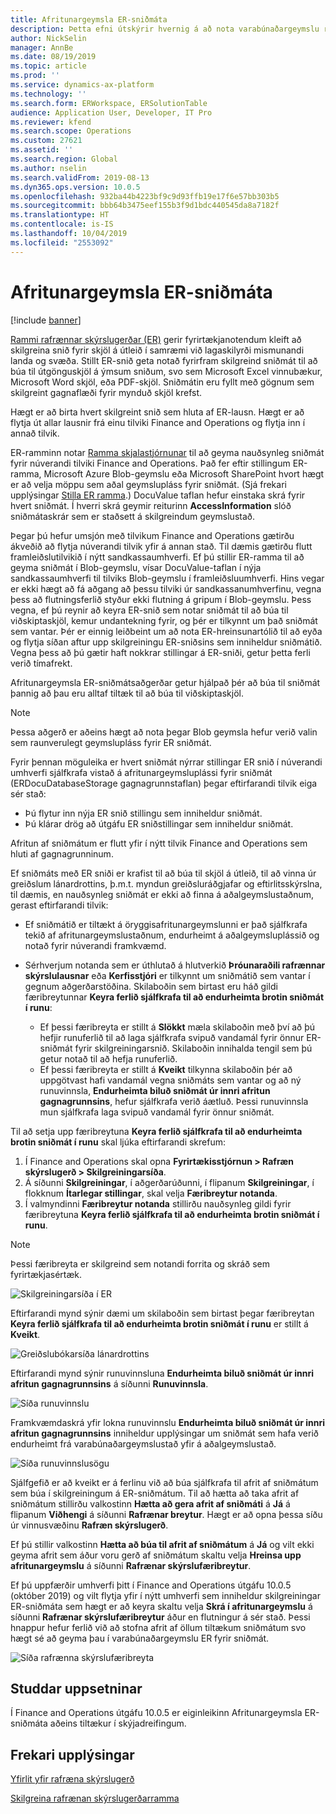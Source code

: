 ```yaml
---
title: Afritunargeymsla ER-sniðmáta
description: Þetta efni útskýrir hvernig á að nota varabúnaðargeymslu rafrænnar skýrslugerðar (ER) til að endurheimta sniðmát.
author: NickSelin
manager: AnnBe
ms.date: 08/19/2019
ms.topic: article
ms.prod: ''
ms.service: dynamics-ax-platform
ms.technology: ''
ms.search.form: ERWorkspace, ERSolutionTable
audience: Application User, Developer, IT Pro
ms.reviewer: kfend
ms.search.scope: Operations
ms.custom: 27621
ms.assetid: ''
ms.search.region: Global
ms.author: nselin
ms.search.validFrom: 2019-08-13
ms.dyn365.ops.version: 10.0.5
ms.openlocfilehash: 932ba44b4223bf9c9d93ffb19e17f6e57bb303b5
ms.sourcegitcommit: bbb64b3475eef155b3f9d1bdc440545da8a7182f
ms.translationtype: HT
ms.contentlocale: is-IS
ms.lasthandoff: 10/04/2019
ms.locfileid: "2553092"
---
```

# <a name="backup-storage-of-er-templates"></a>Afritunargeymsla ER-sniðmáta

[!include [banner](../includes/banner.md)]

[Rammi rafrænnar skýrslugerðar (ER)](general-electronic-reporting.md) gerir fyrirtækjanotendum kleift að skilgreina snið fyrir skjöl á útleið í samræmi við lagaskilyrði mismunandi landa og svæða. Stillt ER-snið geta notað fyrirfram skilgreind sniðmát til að búa til útgönguskjöl á ýmsum sniðum, svo sem Microsoft Excel vinnubækur, Microsoft Word skjöl, eða PDF-skjöl. Sniðmátin eru fyllt með gögnum sem skilgreint gagnaflæði fyrir mynduð skjöl krefst.

Hægt er að birta hvert skilgreint snið sem hluta af ER-lausn. Hægt er að flytja út allar lausnir frá einu tilviki Finance and Operations og flytja inn í annað tilvik.

ER-ramminn notar [Ramma skjalastjórnunar](../../fin-ops/organization-administration/configure-document-management.md) til að geyma nauðsynleg sniðmát fyrir núverandi tilviki Finance and Operations. Það fer eftir stillingum ER-ramma, Microsoft Azure Blob-geymslu eða Microsoft SharePoint hvort hægt er að velja möppu sem aðal geymslupláss fyrir sniðmát. (Sjá frekari upplýsingar [Stilla ER ramma](electronic-reporting-er-configure-parameters.md).) DocuValue taflan hefur einstaka skrá fyrir hvert sniðmát. Í hverri skrá geymir reiturinn **AccessInformation** slóð sniðmátaskrár sem er staðsett á skilgreindum geymslustað.

Þegar þú hefur umsjón með tilvikum Finance and Operations gætirðu ákveðið að flytja núverandi tilvik yfir á annan stað. Til dæmis gætirðu flutt framleiðslutilvikið í nýtt sandkassaumhverfi. Ef þú stillir ER-ramma til að geyma sniðmát í Blob-geymslu, vísar DocuValue-taflan í nýja sandkassaumhverfi til tilviks Blob-geymslu í framleiðsluumhverfi. Hins vegar er ekki hægt að fá aðgang að þessu tilviki úr sandkassanumhverfinu, vegna þess að flutningsferlið styður ekki flutning á gripum í Blob-geymslu. Þess vegna, ef þú reynir að keyra ER-snið sem notar sniðmát til að búa til viðskiptaskjöl, kemur undantekning fyrir, og þér er tilkynnt um það sniðmát sem vantar. Þér er einnig leiðbeint um að nota ER-hreinsunartólið til að eyða og flytja síðan aftur upp skilgreiningu ER-sniðsins sem inniheldur sniðmátið. Vegna þess að þú gætir haft nokkrar stillingar á ER-sniði, getur þetta ferli verið tímafrekt.

Afritunargeymsla ER-sniðmátsaðgerðar getur hjálpað þér að búa til sniðmát þannig að þau eru alltaf tiltæk til að búa til viðskiptaskjöl.

> [!NOTE]
> Þessa aðgerð er aðeins hægt að nota þegar Blob geymsla hefur verið valin sem raunverulegt geymslupláss fyrir ER sniðmát.

Fyrir þennan möguleika er hvert sniðmát nýrrar stillingar ER snið í núverandi umhverfi sjálfkrafa vistað á afritunargeymsluplássi fyrir sniðmát (ERDocuDatabaseStorage gagnagrunnstaflan) þegar eftirfarandi tilvik eiga sér stað:

- Þú flytur inn nýja ER snið stillingu sem inniheldur sniðmát.
- Þú klárar drög að útgáfu ER sniðstillingar sem inniheldur sniðmát.

Afritun af sniðmátum er flutt yfir í nýtt tilvik Finance and Operations sem hluti af gagnagrunninum.

Ef sniðmáts með ER sniði er krafist til að búa til skjöl á útleið, til að vinna úr greiðslum lánardrottins, þ.m.t. myndun greiðsluráðgjafar og eftirlitsskýrslna, til dæmis, en nauðsynleg sniðmát er ekki að finna á aðalgeymslustaðnum, gerast eftirfarandi tilvik:

- Ef sniðmátið er tiltækt á öryggisafritunargeymslunni er það sjálfkrafa tekið af afritunargeymslustaðnum, endurheimt á aðalgeymsluplássið og notað fyrir núverandi framkvæmd.
- Sérhverjum notanda sem er úthlutað á hlutverkið **Þróunaraðili rafrænnar skýrslulausnar** eða **Kerfisstjóri** er tilkynnt um sniðmátið sem vantar í gegnum aðgerðarstöðina. Skilaboðin sem birtast eru háð gildi færibreytunnar **Keyra ferlið sjálfkrafa til að endurheimta brotin sniðmát í runu**:

    - Ef þessi færibreyta er stillt á **Slökkt** mæla skilaboðin með því að þú hefjir runuferlið til að laga sjálfkrafa svipuð vandamál fyrir önnur ER-sniðmát fyrir skilgreiningarsnið. Skilaboðin innihalda tengil sem þú getur notað til að hefja runuferlið.
    - Ef þessi færibreyta er stillt á **Kveikt** tilkynna skilaboðin þér að uppgötvast hafi vandamál vegna sniðmáts sem vantar og að ný runuvinnsla, **Endurheimta biluð sniðmát úr innri afritun gagnagrunnsins**, hefur sjálfkrafa verið áætluð. Þessi runuvinnsla mun sjálfkrafa laga svipuð vandamál fyrir önnur sniðmát.

Til að setja upp færibreytuna **Keyra ferlið sjálfkrafa til að endurheimta brotin sniðmát í runu** skal ljúka eftirfarandi skrefum:

1. Í Finance and Operations skal opna **Fyrirtækisstjórnun \> Rafræn skýrslugerð \> Skilgreiningarsíða**.
2. Á síðunni **Skilgreiningar**, í aðgerðarúðunni, í flipanum **Skilgreiningar**, í flokknum **Ítarlegar stillingar**, skal velja **Færibreytur notanda**.
3. Í valmyndinni **Færibreytur notanda** stillirðu nauðsynleg gildi fyrir færibreytuna **Keyra ferlið sjálfkrafa til að endurheimta brotin sniðmát í runu**.

> [!NOTE]
> Þessi færibreyta er skilgreind sem notandi forrita og skráð sem fyrirtækjasértæk.

![Skilgreiningarsíða í ER](./media/GER-BackupTemplates-1.png)

Eftirfarandi mynd sýnir dæmi um skilaboðin sem birtast þegar færibreytan **Keyra ferlið sjálfkrafa til að endurheimta brotin sniðmát í runu** er stillt á **Kveikt**.

![Greiðslubókarsíða lánardrottins](./media/GER-BackupTemplates-2.png)

Eftirfarandi mynd sýnir runuvinnsluna **Endurheimta biluð sniðmát úr innri afritun gagnagrunnsins** á síðunni **Runuvinnsla**.

![Síða runuvinnslu](./media/GER-BackupTemplates-3.png)

Framkvæmdaskrá yfir lokna runuvinnslu **Endurheimta biluð sniðmát úr innri afritun gagnagrunnsins** inniheldur upplýsingar um sniðmát sem hafa verið endurheimt frá varabúnaðargeymslustað yfir á aðalgeymslustað.

![Síða runuvinnslusögu](./media/GER-BackupTemplates-4.png)

Sjálfgefið er að kveikt er á ferlinu við að búa sjálfkrafa til afrit af sniðmátum sem búa í skilgreiningum á ER-sniðmátum. Til að hætta að taka afrit af sniðmátum stillirðu valkostinn **Hætta að gera afrit af sniðmáti** á **Já** á flipanum **Viðhengi** á síðunni **Rafrænar breytur**. Hægt er að opna þessa síðu úr vinnusvæðinu **Rafræn skýrslugerð**.

Ef þú stillir valkostinn **Hætta að búa til afrit af sniðmátum** á **Já** og vilt ekki geyma afrit sem áður voru gerð af sniðmátum skaltu velja **Hreinsa upp afritunargeymslu** á síðunni **Rafrænar skýrslufæribreytur**.

Ef þú uppfærðir umhverfi þitt í Finance and Operations útgáfu 10.0.5 (október 2019) og vilt flytja yfir í nýtt umhverfi sem inniheldur skilgreiningar ER-sniðmáta sem hægt er að keyra skaltu velja **Skrá í afritunargeymslu** á síðunni **Rafrænar skýrslufæribreytur** áður en flutningur á sér stað. Þessi hnappur hefur ferlið við að stofna afrit af öllum tiltækum sniðmátum svo hægt sé að geyma þau í varabúnaðargeymslu ER fyrir sniðmát.

![Síða rafrænna skýrslufæribreyta](./media/GER-BackupTemplates-5.png)

## <a name="supported-deployments"></a>Studdar uppsetninar

Í Finance and Operations útgáfu 10.0.5 er eiginleikinn Afritunargeymsla ER-sniðmáta aðeins tiltækur í skýjadreifingum.

## <a name="additional-resources"></a>Frekari upplýsingar

[Yfirlit yfir rafræna skýrslugerð](general-electronic-reporting.md)

[Skilgreina rafrænan skýrslugerðarramma](electronic-reporting-er-configure-parameters.md)
